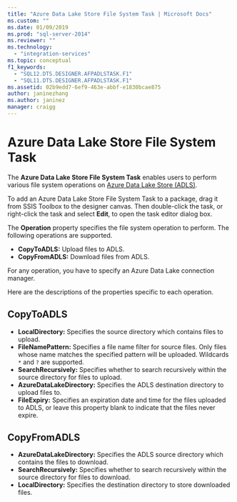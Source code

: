 ```yaml
---
title: "Azure Data Lake Store File System Task | Microsoft Docs"
ms.custom: ""
ms.date: 01/09/2019
ms.prod: "sql-server-2014"
ms.reviewer: ""
ms.technology: 
  - "integration-services"
ms.topic: conceptual
f1_keywords: 
  - "SQL12.DTS.DESIGNER.AFPADLSTASK.F1"
  - "SQL11.DTS.DESIGNER.AFPADLSTASK.F1"
ms.assetid: 02b9edd7-6ef9-463e-abbf-e1830bcae875
author: janinezhang
ms.author: janinez
manager: craigg
---
```

# Azure Data Lake Store File System Task

The **Azure Data Lake Store File System Task** enables users to perform various file system operations on [Azure Data Lake Store (ADLS)](https://azure.microsoft.com/services/data-lake-store/).

To add an Azure Data Lake Store File System Task to a package, drag it from SSIS Toolbox to the designer canvas. Then double-click the task, or right-click the task and select **Edit**, to open the task editor dialog box.

The **Operation** property specifies the file system operation to perform. The following operations are supported.

* **CopyToADLS:** Upload files to ADLS.
* **CopyFromADLS:** Download files from ADLS.

For any operation, you have to specify an Azure Data Lake connection manager.

Here are the descriptions of the properties specific to each operation.

## CopyToADLS

* **LocalDirectory:** Specifies the source directory which contains files to upload.
* **FileNamePattern:** Specifies a file name filter for source files. Only files whose name matches the specified pattern will be uploaded. Wildcards `*` and `?` are supported.
* **SearchRecursively:** Specifies whether to search recursively within the source directory for files to upload.
* **AzureDataLakeDirectory:** Specifies the ADLS destination directory to upload files to.
* **FileExpiry:** Specifies an expiration date and time for the files uploaded to ADLS, or leave this property blank to indicate that the files never expire.

## CopyFromADLS

* **AzureDataLakeDirectory:** Specifies the ADLS source directory which contains the files to download.
* **SearchRecursively:** Specifies whether to search recursively within the source directory for files to download.
* **LocalDirectory:** Specifies the destination directory to store downloaded files.
